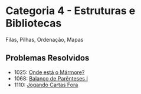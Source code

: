 # Categoria 4 - Estruturas e Bibliotecas
Filas, Pilhas, Ordenação, Mapas

## Problemas Resolvidos
- 1025: [Onde está o Mármore?](https://www.beecrowd.com.br/repository/UOJ_1025.html)
- 1068: [Balanço de Parênteses I](https://www.beecrowd.com.br/repository/UOJ_1068.html)
- 1110: [Jogando Cartas Fora](https://www.beecrowd.com.br/repository/UOJ_1110.html)

